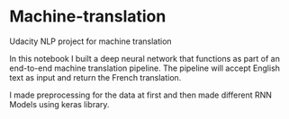 # Machine-translation
Udacity NLP project for machine translation

In this notebook I built a deep neural network that functions as part of an end-to-end machine translation pipeline. The pipeline will accept English text as input and return the French translation.

I made preprocessing for the data at first and then made different RNN Models using keras library. 
